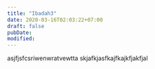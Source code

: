 ```yaml
---
title: "Ibadah3"
date: 2020-03-16T02:03:22+07:00
draft: false
pubDate:  
modified: 
---
```


asjfjsfcsriwenwratvewtta skjafkjasfkajfkajkfjakfjal

